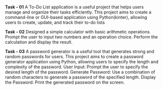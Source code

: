 **Task - 01**
A To-Do List application is a useful project that helps users manage
and organize their tasks efficiently. This project aims to create a
command-line or GUI-based application using Python(kinter), allowing
users to create, update, and track their to-do lists



**Task - 02**
Designed a simple calculator with basic arithmetic operations.
Prompt the user to input two numbers and an operation choice.
Perform the calculation and display the result.



**Task - 03**
A password generator is a useful tool that generates strong and random passwords for users.
This project aims to create a password generator application using Python, allowing users to
specify the length and complexity of the password.
User Input: Prompt the user to specify the desired length of the password.
Generate Password: Use a combination of random characters to generate a password of the specified length.
Display the Password: Print the generated password on the screen.
